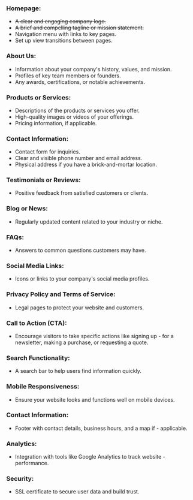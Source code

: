 
### Homepage:

- ~~A clear and engaging company logo.~~
- ~~A brief and compelling tagline or mission statement.~~
- Navigation menu with links to key pages.
- Set up view transitions between pages.

### About Us:

- Information about your company's history, values, and mission.
- Profiles of key team members or founders.
- Any awards, certifications, or notable achievements.

### Products or Services:

- Descriptions of the products or services you offer.
- High-quality images or videos of your offerings.
- Pricing information, if applicable.

### Contact Information:

- Contact form for inquiries.
- Clear and visible phone number and email address.
- Physical address if you have a brick-and-mortar location.

### Testimonials or Reviews:

- Positive feedback from satisfied customers or clients.

### Blog or News:

- Regularly updated content related to your industry or niche.

### FAQs:

- Answers to common questions customers may have.

### Social Media Links:

- Icons or links to your company's social media profiles.

### Privacy Policy and Terms of Service:

- Legal pages to protect your website and customers.

### Call to Action (CTA):

- Encourage visitors to take specific actions like signing up - for a newsletter, making a purchase, or requesting a quote.

### Search Functionality:

- A search bar to help users find information quickly.

### Mobile Responsiveness:

- Ensure your website looks and functions well on mobile devices.

### Contact Information:

- Footer with contact details, business hours, and a map if - applicable.

### Analytics:

- Integration with tools like Google Analytics to track website - performance.

### Security:

- SSL certificate to secure user data and build trust.
